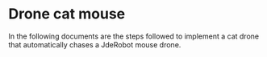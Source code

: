 # Drone cat mouse
In the following documents are the steps followed to implement a cat drone that automatically chases a JdeRobot mouse drone.

